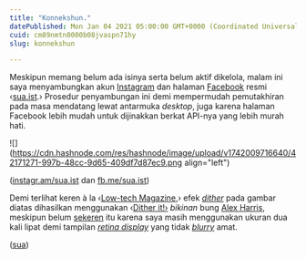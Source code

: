 ```yaml
---
title: "Konnekshun."
datePublished: Mon Jan 04 2021 05:00:00 GMT+0000 (Coordinated Universal Time)
cuid: cm89nmtn0000b08jvaspn71hy
slug: konnekshun

---
```


Meskipun memang belum ada isinya serta belum aktif dikelola, malam ini saya menyambungkan akun [Instagram](https://instagram.com/sua.ist) dan halaman [Facebook](https://facebook.com/sua.ist) resmi ‹[sua.ist](http://sua.ist).› Prosedur penyambungan ini demi mempermudah pemutakhiran pada masa mendatang lewat antarmuka *desktop*, juga karena halaman Facebook lebih mudah untuk dijinakkan berkat API-nya yang lebih murah hati.

![](https://cdn.hashnode.com/res/hashnode/image/upload/v1742009716640/42171271-997b-48cc-9d65-409df7d87ec9.png align="left")

([instagr.am/sua.ist](http://instagr.am/sua.ist) dan [fb.me/sua.ist](http://fb.me/sua.ist))

Demi terlihat keren à la ‹[Low-tech Magazine](https://solar.lowtechmagazine.com/2018/09/how-to-build-a-lowtech-website),› efek [*dither*](https://en.wikipedia.org/wiki/Dither) pada gambar diatas dihasilkan menggunakan ‹[Dither it!›](https://ditherit.com) *bikinan* bung [Alex Harris](https://alexharris.online), meskipun belum [sekeren](https://goodbyeworld.dev/why-you-should-dither-images/#why-dither-in-2020) itu karena saya masih menggunakan ukuran dua kali lipat demi tampilan [*retina display*](https://en.wikipedia.org/wiki/Retina_display) yang tidak [*blurry*](https://youtube.com/watch?v=xJJsoquu70o) amat.

([sua](https://sua.ist))